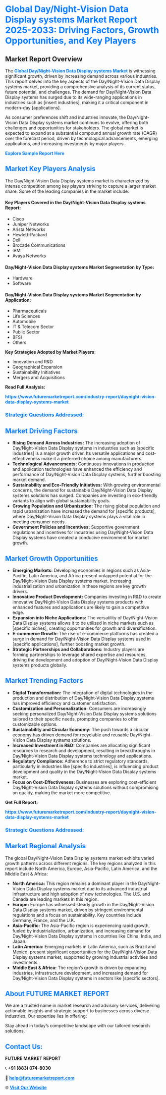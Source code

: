 <h1 style="color: #007BFF;">Global Day/Night-Vision Data Display systems Market Report 2025-2033: Driving Factors, Growth Opportunities, and Key Players</h1>

<section id="overview">
<h2>Market Report Overview</h2>
<p>The <a href="https://www.futuremarketreport.com/industry-report/daynight-vision-data-display-systems-market" style="color: #007BFF; text-decoration: none;"><strong>Global Day/Night-Vision Data Display systems Market</strong></a> is witnessing significant growth, driven by increasing demand across various industries. This report delves into the key aspects of the Day/Night-Vision Data Display systems market, providing a comprehensive analysis of its current status, future potential, and challenges. The demand for Day/Night-Vision Data Display systems has surged due to its wide-ranging applications in industries such as [insert industries], making it a critical component in modern-day [applications].</p>
<p>As consumer preferences shift and industries innovate, the Day/Night-Vision Data Display systems market continues to evolve, offering both challenges and opportunities for stakeholders. The global market is expected to expand at a substantial compound annual growth rate (CAGR) over the forecast period, driven by technological advancements, emerging applications, and increasing investments by major players.</p>
</section>

<section id="overview">
<p><a href="https://www.futuremarketreport.com/request-sample/reportId=34367" style="color: #007BFF; text-decoration: none;"><strong>Explore Sample Report Here</strong></a></p>
</section>

<section id="key-players">
<h2 style="color: #007BFF;">Market Key Players Analysis</h2>
<p>The Day/Night-Vision Data Display systems market is characterized by intense competition among key players striving to capture a larger market share. Some of the leading companies in the market include:</p>
<h4>Key Players Covered in the Day/Night-Vision Data Display systems Report:</h4>
<ul><li>Cisco</li><li>Juniper Networks</li><li>Arista Networks</li><li>Hewlett-Packard</li><li>Dell</li><li>Brocade Communications</li><li>IBM</li><li>Avaya Networks</li></ul>
<h4>Day/Night-Vision Data Display systems Market Segmentation by Type:</h4>
<ul><li>Hardware</li><li>Software</li></ul>

<h4>Day/Night-Vision Data Display systems Market Segmentation by Application:</h4>
<ul><li>Pharmaceuticals</li><li>Life Sciences</li><li>Automobile</li><li>IT &amp; Telecom Sector</li><li>Public Sector</li><li>BFSI</li><li>Others</li></ul>
<p><strong>Key Strategies Adopted by Market Players:</strong></p>
<ul>
<li>Innovation and R&D</li>
<li>Geographical Expansion</li>
<li>Sustainability Initiatives</li>
<li>Mergers and Acquisitions</li>
</ul>
</section>

<section>
<p><strong>Read Full Analysis: </strong></p><a href="https://www.futuremarketreport.com/industry-report/daynight-vision-data-display-systems-market" style="color: #007BFF; text-decoration: none;"><strong>https://www.futuremarketreport.com/industry-report/daynight-vision-data-display-systems-market</strong></a>
<h3 style="color: #007BFF;">Strategic Questions Addressed:</h3>
</section>

<section id="driving-factors">
<h2 style="color: #007BFF;">Market Driving Factors</h2>
<ul>
<li><strong>Rising Demand Across Industries:</strong> The increasing adoption of Day/Night-Vision Data Display systems in industries such as [specific industries] is a major growth driver. Its versatile applications and cost-effectiveness make it a preferred choice among manufacturers.</li>
<li><strong>Technological Advancements:</strong> Continuous innovations in production and application technologies have enhanced the efficiency and performance of Day/Night-Vision Data Display systems, further boosting market demand.</li>
<li><strong>Sustainability and Eco-Friendly Initiatives:</strong> With growing environmental concerns, the demand for sustainable Day/Night-Vision Data Display systems solutions has surged. Companies are investing in eco-friendly variants to align with global sustainability goals.</li>
<li><strong>Growing Population and Urbanization:</strong> The rising global population and rapid urbanization have increased the demand for [specific products], where Day/Night-Vision Data Display systems plays a vital role in meeting consumer needs.</li>
<li><strong>Government Policies and Incentives:</strong> Supportive government regulations and incentives for industries using Day/Night-Vision Data Display systems have created a conducive environment for market growth.</li>
</ul>
</section>

<section id="growth-opportunities">
<h2 style="color: #007BFF;">Market Growth Opportunities</h2>
<ul>
<li><strong>Emerging Markets:</strong> Developing economies in regions such as Asia-Pacific, Latin America, and Africa present untapped potential for the Day/Night-Vision Data Display systems market. Increasing industrialization and urbanization in these regions are key growth drivers.</li>
<li><strong>Innovative Product Development:</strong> Companies investing in R&D to create innovative Day/Night-Vision Data Display systems products with enhanced features and applications are likely to gain a competitive edge.</li>
<li><strong>Expansion into Niche Applications:</strong> The versatility of Day/Night-Vision Data Display systems allows it to be utilized in niche markets such as [specific niches], creating opportunities for growth and diversification.</li>
<li><strong>E-commerce Growth:</strong> The rise of e-commerce platforms has created a surge in demand for Day/Night-Vision Data Display systems used in [specific applications], further boosting market growth.</li>
<li><strong>Strategic Partnerships and Collaborations:</strong> Industry players are forming partnerships to leverage shared expertise and resources, driving the development and adoption of Day/Night-Vision Data Display systems products globally.</li>
</ul>
</section>

<section id="trending-factors">
<h2 style="color: #007BFF;">Market Trending Factors</h2>
<ul>
<li><strong>Digital Transformation:</strong> The integration of digital technologies in the production and distribution of Day/Night-Vision Data Display systems has improved efficiency and customer satisfaction.</li>
<li><strong>Customization and Personalization:</strong> Consumers are increasingly seeking personalized Day/Night-Vision Data Display systems solutions tailored to their specific needs, prompting companies to offer customizable options.</li>
<li><strong>Sustainability and Circular Economy:</strong> The push towards a circular economy has driven demand for recyclable and reusable Day/Night-Vision Data Display systems solutions.</li>
<li><strong>Increased Investment in R&D:</strong> Companies are allocating significant resources to research and development, resulting in breakthroughs in Day/Night-Vision Data Display systems technology and applications.</li>
<li><strong>Regulatory Compliance:</strong> Adherence to strict regulatory standards, particularly in industries like [specific industries], is influencing product development and quality in the Day/Night-Vision Data Display systems market.</li>
<li><strong>Focus on Cost-Effectiveness:</strong> Businesses are exploring cost-efficient Day/Night-Vision Data Display systems solutions without compromising on quality, making the market more competitive.</li>
</ul>
</section>

<section>
<p><strong>Get Full Report: </strong></p><a href="https://www.futuremarketreport.com/industry-report/daynight-vision-data-display-systems-market" style="color: #007BFF; text-decoration: none;"><strong>https://www.futuremarketreport.com/industry-report/daynight-vision-data-display-systems-market</strong></a>
<h3 style="color: #007BFF;">Strategic Questions Addressed:</h3>
</section>


<section id="regional-analysis">
<h2 style="color: #007BFF;">Market Regional Analysis</h2>
<p>The global Day/Night-Vision Data Display systems market exhibits varied growth patterns across different regions. The key regions analyzed in this report include North America, Europe, Asia-Pacific, Latin America, and the Middle East & Africa:</p>
<ul>
<li><strong>North America:</strong> This region remains a dominant player in the Day/Night-Vision Data Display systems market due to its advanced industrial infrastructure and high adoption of new technologies. The U.S. and Canada are leading markets in this region.</li>
<li><strong>Europe:</strong> Europe has witnessed steady growth in the Day/Night-Vision Data Display systems market, driven by stringent environmental regulations and a focus on sustainability. Key countries include Germany, France, and the U.K.</li>
<li><strong>Asia-Pacific:</strong> The Asia-Pacific region is experiencing rapid growth, fueled by industrialization, urbanization, and increasing demand for Day/Night-Vision Data Display systems in countries like China, India, and Japan.</li>
<li><strong>Latin America:</strong> Emerging markets in Latin America, such as Brazil and Mexico, present significant opportunities for the Day/Night-Vision Data Display systems market, supported by growing industrial activities and investments.</li>
<li><strong>Middle East & Africa:</strong> The region’s growth is driven by expanding industries, infrastructure development, and increasing demand for Day/Night-Vision Data Display systems in sectors like [specific sectors].</li>
</ul>
</section>

<footer>
<h2 style="color: #007BFF;">About FUTURE MARKET REPORT</h2>
<p>We are a trusted name in market research and advisory services, delivering actionable insights and strategic support to businesses across diverse industries. Our expertise lies in offering:</p>

<p>Stay ahead in today’s competitive landscape with our tailored research solutions.</p>

<h2 style="color: #007BFF;">Contact Us:</h2>
<p><strong>FUTURE MARKET REPORT</strong></p>
<p>📞 <strong>+91 (883) 074-8030</strong></p>
<p>📧 <strong><a href="mailto:help@futuremarketreport.com" style="color: #007BFF;">help@futuremarketreport.com</a></strong></p>
<p>🌐 <strong><a href="https://www.futuremarketreport.com/" style="color: #007BFF;">Visit Our Website</a></strong></p>
</footer>